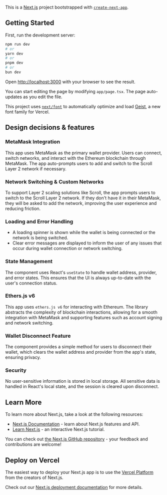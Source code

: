 This is a [Next.js](https://nextjs.org) project bootstrapped with [`create-next-app`](https://nextjs.org/docs/app/api-reference/cli/create-next-app).

## Getting Started

First, run the development server:

```bash
npm run dev
# or
yarn dev
# or
pnpm dev
# or
bun dev
```

Open [http://localhost:3000](http://localhost:3000) with your browser to see the result.

You can start editing the page by modifying `app/page.tsx`. The page auto-updates as you edit the file.

This project uses [`next/font`](https://nextjs.org/docs/app/building-your-application/optimizing/fonts) to automatically optimize and load [Geist](https://vercel.com/font), a new font family for Vercel.

## Design decisions & features

### MetaMask Integration
This app uses MetaMask as the primary wallet provider. Users can connect, switch networks, and interact with the Ethereum blockchain through MetaMask. The app auto-prompts users to add and switch to the Scroll Layer 2 network if necessary.

### Network Switching & Custom Networks
To support Layer 2 scaling solutions like Scroll, the app prompts users to switch to the Scroll Layer 2 network. If they don't have it in their MetaMask, they will be asked to add the network, improving the user experience and reducing friction.

### Loading and Error Handling
- A loading spinner is shown while the wallet is being connected or the network is being switched.
- Clear error messages are displayed to inform the user of any issues that occur during wallet connection or network switching.

### State Management
The component uses React's `useState` to handle wallet address, provider, and error states. This ensures that the UI is always up-to-date with the user's connection status.

### Ethers.js v6
This app uses `ethers.js v6` for interacting with Ethereum. The library abstracts the complexity of blockchain interactions, allowing for a smooth integration with MetaMask and supporting features such as account signing and network switching.

### Wallet Disconnect Feature
The component provides a simple method for users to disconnect their wallet, which clears the wallet address and provider from the app's state, ensuring privacy.

### Security
No user-sensitive information is stored in local storage. All sensitive data is handled in React's local state, and the session is cleared upon disconnect.

## Learn More

To learn more about Next.js, take a look at the following resources:

- [Next.js Documentation](https://nextjs.org/docs) - learn about Next.js features and API.
- [Learn Next.js](https://nextjs.org/learn) - an interactive Next.js tutorial.

You can check out [the Next.js GitHub repository](https://github.com/vercel/next.js) - your feedback and contributions are welcome!

## Deploy on Vercel

The easiest way to deploy your Next.js app is to use the [Vercel Platform](https://vercel.com/new?utm_medium=default-template&filter=next.js&utm_source=create-next-app&utm_campaign=create-next-app-readme) from the creators of Next.js.

Check out our [Next.js deployment documentation](https://nextjs.org/docs/app/building-your-application/deploying) for more details.
